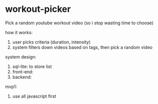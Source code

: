 # workout-picker
Pick a random youtube workout video (so i stop wasting time to choose)



how it works:
1. user picks criteria (duration, intensity)
2. system filters down videos based on tags, then pick a random video

system design:
1. sql-lite: to store list
2. front-end:
3. backend:

mvp1:
1. use all javascript first
